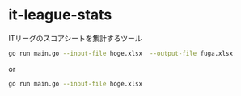 # it-league-stats

ITリーグのスコアシートを集計するツール

```bash
go run main.go --input-file hoge.xlsx  --output-file fuga.xlsx
```

or

```bash
go run main.go --input-file hoge.xlsx
```
